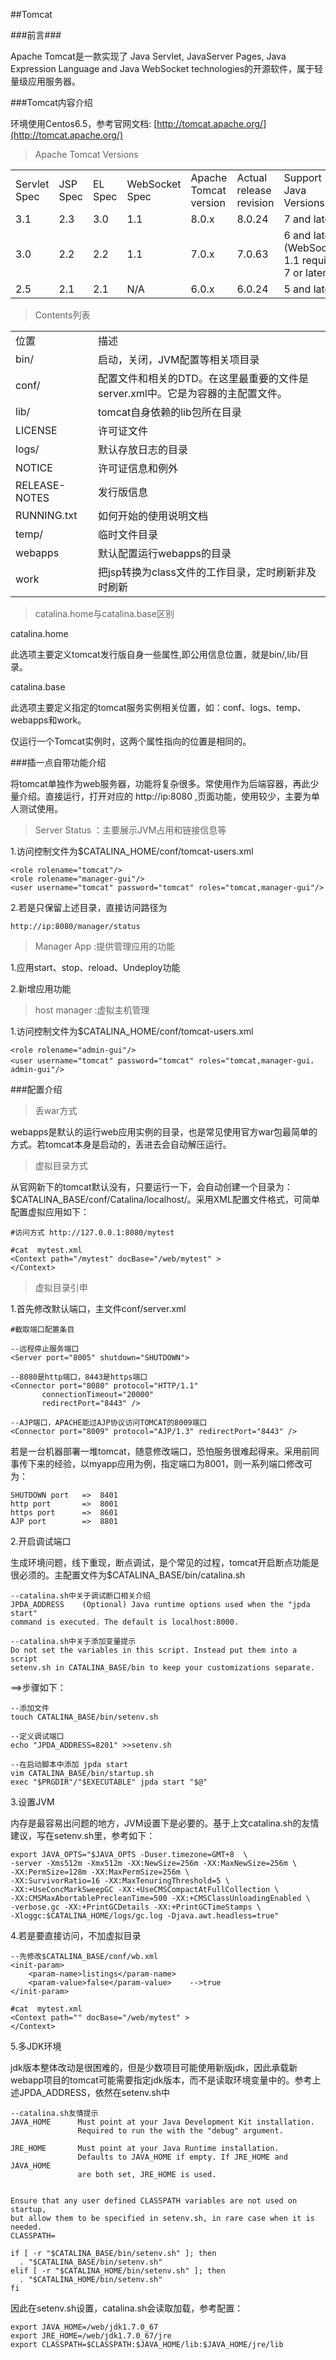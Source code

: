 ##Tomcat

###前言###

Apache Tomcat是一款实现了 Java Servlet, JavaServer Pages, Java Expression Language and Java WebSocket technologies的开源软件，属于轻量级应用服务器。

###Tomcat内容介绍

环境使用Centos6.5，参考官网文档: [http://tomcat.apache.org/](http://tomcat.apache.org/)

>Apache Tomcat Versions

<table>
	<tr>
		<td>Servlet Spec</td>
		<td>JSP Spec</td>
		<td>EL Spec</td>
		<td>WebSocket Spec</td>
		<td>Apache Tomcat version</td>
		<td>Actual release revision</td>
		<td>Support Java Versions</td>		
	</tr>
	<tr>
		<td>3.1</td>
		<td>2.3</td>
		<td>3.0</td>
		<td>1.1</td>
		<td>8.0.x</td>
		<td>8.0.24</td>
		<td>7 and late</td>		
	</tr>
		<tr>
		<td>3.0</td>
		<td>2.2</td>
		<td>2.2</td>
		<td>1.1</td>
		<td>7.0.x</td>
		<td>7.0.63</td>
		<td>6 and later
(WebSocket 1.1 requires 7 or later)</td>		
	</tr>
	<tr>
		<td>2.5</td>
		<td>2.1</td>
		<td>2.1</td>
		<td>N/A</td>
		<td>6.0.x</td>
		<td>6.0.24</td>
		<td>5 and late</td>		
	</tr>
</table>


>Contents列表


<table>
	<tr>
		<td>位置</td>
		<td>描述</td>	
	</tr>
	<tr>
		<td>bin/</td>
		<td>启动，关闭，JVM配置等相关项目录</td>
	</tr>
	<tr>
		<td>conf/</td>
		<td>配置文件和相关的DTD。在这里最重要的文件是server.xml中。它是为容器的主配置文件。</td>
	</tr>
	<tr>
		<td>lib/</td>
		<td>tomcat自身依赖的lib包所在目录</td>
	</tr>
	<tr>
		<td>LICENSE</td>
		<td>许可证文件</td>
	</tr>
	<tr>
		<td>logs/</td>
		<td>默认存放日志的目录</td>
	</tr>
	<tr>
		<td>NOTICE</td>
		<td>许可证信息和例外</td>
	</tr>
	<tr>
		<td>RELEASE-NOTES</td>
		<td>发行版信息</td>
	</tr>
	<tr>
		<td>RUNNING.txt</td>
		<td>如何开始的使用说明文档</td>
	</tr>
	<tr>
		<td>temp/</td>
		<td>临时文件目录</td>
	</tr>
	<tr>
		<td>webapps</td>
		<td>默认配置运行webapps的目录</td>
	</tr>
	<tr>
		<td>work</td>
		<td>把jsp转换为class文件的工作目录，定时刷新非及时刷新</td>
	</tr>
</table>

>catalina.home与catalina.base区别

catalina.home
	
此选项主要定义tomcat发行版自身一些属性,即公用信息位置，就是bin/,lib/目录。

catalina.base

此选项主要定义指定的tomcat服务实例相关位置，如：conf、logs、temp、webapps和work。

仅运行一个Tomcat实例时，这两个属性指向的位置是相同的。

###插一点自带功能介绍

将tomcat单独作为web服务器，功能将复杂很多。常使用作为后端容器，再此少量介绍。直接运行，打开对应的 http://ip:8080 ,页面功能，使用较少，主要为单人测试使用。

>Server Status ：主要展示JVM占用和链接信息等

1.访问控制文件为$CATALINA_HOME/conf/tomcat-users.xml

	<role rolename="tomcat"/>
	<role rolename="manager-gui"/>
	<user username="tomcat" password="tomcat" roles="tomcat,manager-gui"/>

2.若是只保留上述目录，直接访问路径为 

	http://ip:8080/manager/status

>Manager App :提供管理应用的功能

1.应用start、stop、reload、Undeploy功能

2.新增应用功能

>host manager :虚拟主机管理

1.访问控制文件为$CATALINA_HOME/conf/tomcat-users.xml

	<role rolename="admin-gui"/>
	<user username="tomcat" password="tomcat" roles="tomcat,manager-gui，admin-gui"/>


###配置介绍

>丢war方式

webapps是默认的运行web应用实例的目录，也是常见使用官方war包最简单的方式。若tomcat本身是启动的，丢进去会自动解压运行。

>虚拟目录方式

从官网新下的tomcat默认没有，只要运行一下，会自动创建一个目录为：$CATALINA_BASE/conf/Catalina/localhost/。采用XML配置文件格式，可简单配置虚拟应用如下：

	#访问方式 http://127.0.0.1:8080/mytest

	#cat  mytest.xml
	<Context path="/mytest" docBase="/web/mytest" >
	</Context>


>虚拟目录引申

1.首先修改默认端口，主文件conf/server.xml

	#截取端口配置条目

	--远程停止服务端口
	<Server port="8005" shutdown="SHUTDOWN">

	--8080是http端口，8443是https端口
    <Connector port="8080" protocol="HTTP/1.1"
           connectionTimeout="20000"
           redirectPort="8443" />

	--AJP端口，APACHE能过AJP协议访问TOMCAT的8009端口
    <Connector port="8009" protocol="AJP/1.3" redirectPort="8443" />

若是一台机器部署一堆tomcat，随意修改端口，恐怕服务很难起得来。采用前同事传下来的经验，以myapp应用为例，指定端口为8001，则一系列端口修改可为：

	SHUTDOWN port   =>  8401
	http port		=>	8001
	https port		=>	8601
	AJP port		=>	8801

2.开启调试端口

生成环境问题，线下重现，断点调试，是个常见的过程，tomcat开启断点功能是很必须的。主配置文件为$CATALINA_BASE/bin/catalina.sh

	--catalina.sh中关于调试断口相关介绍
	JPDA_ADDRESS    (Optional) Java runtime options used when the "jpda start"
    command is executed. The default is localhost:8000.

	--catalina.sh中关于添加变量提示
	Do not set the variables in this script. Instead put them into a script
	setenv.sh in CATALINA_BASE/bin to keep your customizations separate.

==>步骤如下：

	--添加文件
	touch CATALINA_BASE/bin/setenv.sh

	--定义调试端口
	echo "JPDA_ADDRESS=8201" >>setenv.sh

	--在启动脚本中添加 jpda start
	vim CATALINA_BASE/bin/startup.sh
	exec "$PRGDIR"/"$EXECUTABLE" jpda start "$@"

3.设置JVM

内存是最容易出问题的地方，JVM设置下是必要的。基于上文catalina.sh的友情建议，写在setenv.sh里，参考如下：

	export JAVA_OPTS="$JAVA_OPTS -Duser.timezone=GMT+8  \
	-server -Xms512m -Xmx512m -XX:NewSize=256m -XX:MaxNewSize=256m \
	-XX:PermSize=128m -XX:MaxPermSize=256m \
	-XX:SurvivorRatio=16 -XX:MaxTenuringThreshold=5 \
	-XX:+UseConcMarkSweepGC -XX:+UseCMSCompactAtFullCollection \
	-XX:CMSMaxAbortablePrecleanTime=500 -XX:+CMSClassUnloadingEnabled \
	-verbose.gc -XX:+PrintGCDetails -XX:+PrintGCTimeStamps \
	-Xloggc:$CATALINA_HOME/logs/gc.log -Djava.awt.headless=true"

4.若是要直接访问，不加虚拟目录

	--先修改$CATALINA_BASE/conf/wb.xml
    <init-param>
        <param-name>listings</param-name>
        <param-value>false</param-value>    -->true
    </init-param>

	#cat  mytest.xml
	<Context path="" docBase="/web/mytest" >
	</Context>

5.多JDK环境

jdk版本整体改动是很困难的，但是少数项目可能使用新版jdk，因此承载新webapp项目的tomcat可能需要指定jdk版本，而不是读取环境变量中的。参考上述JPDA_ADDRESS，依然在setenv.sh中

	
	--catalina.sh友情提示
	JAVA_HOME      Must point at your Java Development Kit installation.
                   Required to run the with the "debug" argument.
	
	JRE_HOME       Must point at your Java Runtime installation.
	               Defaults to JAVA_HOME if empty. If JRE_HOME and JAVA_HOME
	               are both set, JRE_HOME is used.
	

	Ensure that any user defined CLASSPATH variables are not used on startup,
	but allow them to be specified in setenv.sh, in rare case when it is needed.
	CLASSPATH=
	
	if [ -r "$CATALINA_BASE/bin/setenv.sh" ]; then
	  . "$CATALINA_BASE/bin/setenv.sh"
	elif [ -r "$CATALINA_HOME/bin/setenv.sh" ]; then
	  . "$CATALINA_HOME/bin/setenv.sh"
	fi

因此在setenv.sh设置，catalina.sh会读取加载，参考配置：

	export JAVA_HOME=/web/jdk1.7.0_67
	export JRE_HOME=/web/jdk1.7.0_67/jre
	export CLASSPATH=$CLASSPATH:$JAVA_HOME/lib:$JAVA_HOME/jre/lib
	
	

	
	
	
